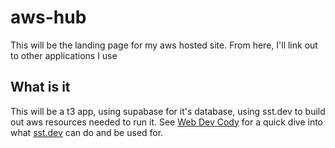 # aws-hub

This will be the landing page for my aws hosted site. From here, I'll link out to other applications I use

## What is it

This will be a t3 app, using supabase for it's database, using sst.dev to build out aws resources needed to run it. See [Web Dev Cody](https://youtu.be/Szr5SNFBT3g) for a quick dive into what [sst.dev](https://sst.dev) can do and be used for.
